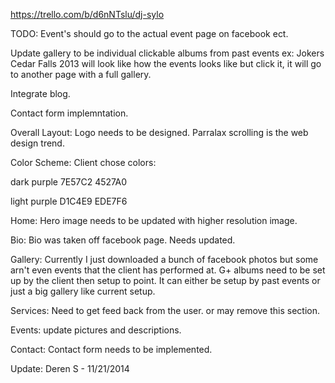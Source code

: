 https://trello.com/b/d6nNTslu/dj-sylo


TODO:
Event's should go to the actual event page on facebook ect.

Update gallery to be individual clickable albums from past events ex: Jokers Cedar Falls 2013 will look like how the events looks like but click it, it will go to another page with a full gallery.

Integrate blog.

Contact form implemntation.

Overall Layout:
Logo needs to be designed.
Parralax scrolling is the web design trend.

Color Scheme:
Client chose colors:

dark purple
7E57C2 
4527A0

light purple
D1C4E9 
EDE7F6

Home:
Hero image needs to be updated with higher resolution image.

Bio:
Bio was taken off facebook page. Needs updated.

Gallery:
Currently I just downloaded a bunch of facebook photos but some arn't even events that the client has performed at.
G+ albums need to be set up by the client then setup to point. It can either be setup by past events or just a big gallery like current setup.

Services:
Need to get feed back from the user. or may remove this section.

Events:
update pictures and descriptions.

Contact:
Contact form needs to be implemented.

Update:
Deren S - 11/21/2014
